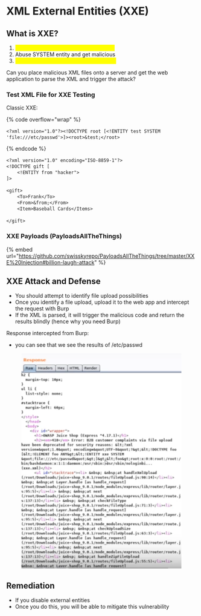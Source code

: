 # XML External Entities (XXE)

## What is XXE?

1. <mark style="color:yellow;">Attacking systems that parse XML input</mark>
2. Abuse SYSTEM entity and get malicious
3. <mark style="color:yellow;">Attacks include DoS, LFI, RCE, and more</mark>

Can you place malicious XML files onto a server and get the web application to parse the XML and trigger the attack?

### Test XML File for XXE Testing

Classic XXE:

{% code overflow="wrap" %}
```
<?xml version="1.0"?><!DOCTYPE root [<!ENTITY test SYSTEM 'file:///etc/passwd'>]><root>&test;</root>
```
{% endcode %}

```
<?xml version="1.0" encoding="ISO-8859-1"?>
<!DOCTYPE gift [
    <!ENTITY from "hacker">
]>

<gift>
    <To>Frank</To>
    <From>&from;</From>
    <Item>Baseball Cards</Items>

</gift>
```

### XXE Payloads (PayloadsAllTheThings)

{% embed url="https://github.com/swisskyrepo/PayloadsAllTheThings/tree/master/XXE%20Injection#billion-laugh-attack" %}

## XXE Attack and Defense

* You should attempt to identify file upload possibilities
* Once you identify a file upload, upload it to the web app and intercept the request with Burp
* If the XML is parsed, it will trigger the malicious code and return the results blindly (hence why you need Burp)

Response intercepted from Burp:

* you can see that we see the results of /etc/passwd

<figure><img src="../.gitbook/assets/image (10) (2).png" alt=""><figcaption></figcaption></figure>

## Remediation

* If you disable external entities
* Once you do this, you will be able to mitigate this vulnerability
